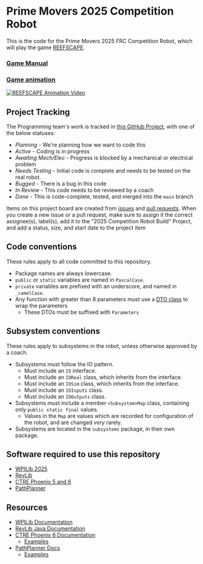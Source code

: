 # Prime Movers 2025 Competition Robot
This is the code for the Prime Movers 2025 FRC Competition Robot, which will play the game [REEFSCAPE](https://www.firstinspires.org/robotics/frc/game-and-season).

### [Game Manual](https://firstfrc.blob.core.windows.net/frc2025/Manual/2025GameManual.pdf)
### [Game animation](https://www.youtube.com/watch?v=YWbxcjlY9JY)
[![REEFSCAPE Animation Video](https://img.youtube.com/vi/YWbxcjlY9JY/0.jpg)](https://www.youtube.com/watch?v=YWbxcjlY9JY)

## Project Tracking
The Programming team's work is tracked in [this GitHub Project](https://github.com/orgs/FRCTeam31/projects/2/views/1?pane=info), with one of the below statuses:
- _Planning_ - We're planning how we want to code this
- _Active_ - Coding is in progress
- _Awaiting Mech/Elec_ - Progress is blocked by a mechanical or electrical problem
- _Needs Testing_ - Initial code is complete and needs to be tested on the real robot.
- _Bugged_ - There is a bug in this code
- _In Review_ - This code needs to be reviewed by a coach
- _Done_ - This is code-complete, tested, and merged into the `main` branch

Items on this project board are created from [issues](https://github.com/FRCTeam31/2025_competition_robot/issues) and [pull requests](https://github.com/FRCTeam31/2025_competition_robot/pulls). When you create a new issue or a pull request, make sure to assign it the correct assignee(s), label(s), add it to the "2025 Competition Robot Build" Project, and add a status, size, and start date to the project item

## Code conventions
These rules apply to all code committed to this repository.
- Package names are always lowercase.
- `public` or `static` variables are named in `PascalCase`.
- `private` variables are prefixed with an underscore, and named in `_camelCase`.
- Any function with greater than 8 parameters must use a [DTO class](https://www.baeldung.com/java-dto-pattern) to wrap the parameters
    - These DTOs must be suffixed with `Parameters`

## Subsystem conventions
These rules apply to subsystems in the robot, unless otherwise approved by a coach.
- Subsystems must follow the IO pattern.
    - Must include an `IO` interface.
    - Must include an `IOReal` class, which inherits from the interface.
    - Must include an `IOSim` class, which inherits from the interface.
    - Must include an `IOInputs` class.
    - Must include an `IOOutputs` class.
- Subsystems must include a member `<Subsystem>Map` class, containing only `public static final` values.
    - Values in the `Map` are values which are recorded for configuration of the robot, and are changed _very_ rarely.
- Subsystems are located in the `subsystems` package, in their own package.

## Software required to use this repository
- [WPILib 2025](https://github.com/wpilibsuite/allwpilib/releases)
- [RevLib](https://docs.revrobotics.com/revlib/install#c-and-java-installation)
- [CTRE Phoenix 5 and 6](https://docs.ctr-electronics.com/)
- [PathPlanner](https://github.com/mjansen4857/pathplanner)

## Resources
- [WPILib Documentation](https://docs.wpilib.org/en/latest/docs/zero-to-robot/introduction.html)
- [RevLib Java Documentation](https://docs.revrobotics.com/revlib)
- [CTRE Phoenix 6 Documentation](https://v6.docs.ctr-electronics.com/en/stable/)
    - [Examples](https://github.com/CrossTheRoadElec/Phoenix6-Examples/tree/main/java)
- [PathPlanner Docs](https://pathplanner.dev/home.html)
    - [Examples](https://github.com/mjansen4857/pathplanner/tree/main/examples/java)
